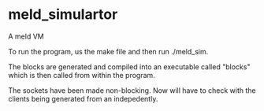 meld_simulartor
===============

  A meld VM
  
  To run the program, us the make file and then run ./meld_sim.
  
  The blocks are generated and compiled into an executable called "blocks" which is then called from within the program.
  
  The sockets have been made non-blocking. Now will have to check with the clients being generated from an indepedently.
